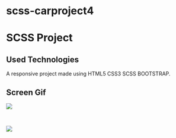 # scss-carproject4

<h1>SCSS Project</h1>

<h2>Used Technologies</h2>

A responsive project made using HTML5 CSS3 SCSS BOOTSTRAP.

<h2>Screen Gif</h2>

![](/images/gif2.gif)

<br>

![](/images/gif1.gif)
